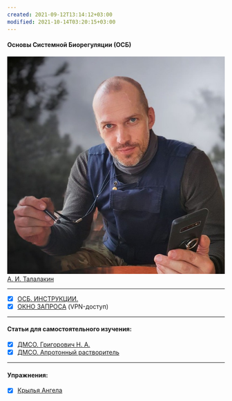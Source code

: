 ```yaml
---
created: 2021-09-12T13:14:12+03:00
modified: 2021-10-14T03:20:15+03:00
---
```


#### Основы Системной Биорегуляции (ОСБ)  
![](!AIT.jpg)  
[А. И. Талалакин](https://t.me/osbmd)  
***
- [x] [ОСБ. ИНСТРУКЦИИ.](!0SB_Instructio.md) 
- [x] [ОКНО ЗАПРОСА](http://mductor.weebly.com/a.html) (VPN-доступ)    
***
#### Статьи для самостоятельного изучения:
- [x] [ДМСО. Григорович Н. А.](DMSO_NANO.md)   
- [x] [ДМСО. Апротонный растворитель](DMSO_APROTON.md)
***
#### Упражнения:
- [x] [Крылья Ангела](U__Krylia_Angela.md)
